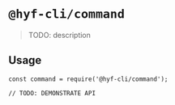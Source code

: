 # `@hyf-cli/command`

> TODO: description

## Usage

```
const command = require('@hyf-cli/command');

// TODO: DEMONSTRATE API
```

